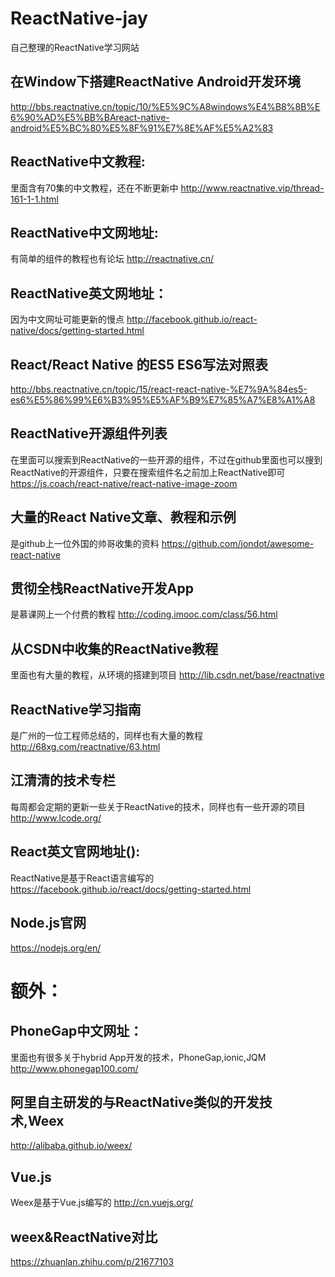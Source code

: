 # ReactNative-jay
自己整理的ReactNative学习网站

## 在Window下搭建ReactNative Android开发环境
http://bbs.reactnative.cn/topic/10/%E5%9C%A8windows%E4%B8%8B%E6%90%AD%E5%BB%BAreact-native-android%E5%BC%80%E5%8F%91%E7%8E%AF%E5%A2%83



## ReactNative中文教程:
里面含有70集的中文教程，还在不断更新中
http://www.reactnative.vip/thread-161-1-1.html
 


## ReactNative中文网地址:
有简单的组件的教程也有论坛
http://reactnative.cn/
 
 

## ReactNative英文网地址：
因为中文网址可能更新的慢点
http://facebook.github.io/react-native/docs/getting-started.html
 
 
 
## React/React Native 的ES5 ES6写法对照表
http://bbs.reactnative.cn/topic/15/react-react-native-%E7%9A%84es5-es6%E5%86%99%E6%B3%95%E5%AF%B9%E7%85%A7%E8%A1%A8
 
 
## ReactNative开源组件列表
在里面可以搜索到ReactNative的一些开源的组件，不过在github里面也可以搜到ReactNative的开源组件，只要在搜索组件名之前加上ReactNative即可
https://js.coach/react-native/react-native-image-zoom
 
 
 
 
## 大量的React Native文章、教程和示例
是github上一位外国的帅哥收集的资料
https://github.com/jondot/awesome-react-native
 
 
 
 
## 贯彻全栈ReactNative开发App
是慕课网上一个付费的教程
http://coding.imooc.com/class/56.html
 
 
 
 
## 从CSDN中收集的ReactNative教程
里面也有大量的教程，从环境的搭建到项目
http://lib.csdn.net/base/reactnative
 
 
 
 
## ReactNative学习指南
是广州的一位工程师总结的，同样也有大量的教程
http://68xg.com/reactnative/63.html
 
 
 
 
## 江清清的技术专栏
每周都会定期的更新一些关于ReactNative的技术，同样也有一些开源的项目
http://www.lcode.org/
 
 
 
 
## React英文官网地址():
ReactNative是基于React语言编写的
https://facebook.github.io/react/docs/getting-started.html
 
 
 

## Node.js官网
https://nodejs.org/en/
 
 
 
# 额外：

## PhoneGap中文网址：
里面也有很多关于hybrid App开发的技术，PhoneGap,ionic,JQM
http://www.phonegap100.com/
 
 
 
## 阿里自主研发的与ReactNative类似的开发技术,Weex
http://alibaba.github.io/weex/
 
 
 
## Vue.js
Weex是基于Vue.js编写的
http://cn.vuejs.org/
 
 
 
## weex&ReactNative对比
https://zhuanlan.zhihu.com/p/21677103
 
